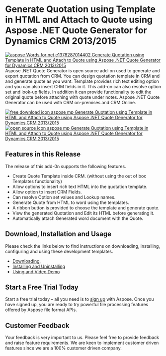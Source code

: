 # Generate Quotation using Template in HTML and Attach to Quote using Aspose .NET Quote Generator for Dynamics CRM 2013/2015

[![aspose Words for net e1378287014402 Generate Quotation using Template in HTML and Attach to Quote using Aspose .NET Quote Generator for Dynamics CRM 2013/2015](https://www.aspose.com/blogs/wp-content/uploads/2013/09/aspose-Words-for-net-e1378287014402.png "Aspose.Words or .NET logo")](https://products.aspose.com/words/net)Aspose .NET Quote Generator is open source add-on used to generate and export quotation from CRM. You can design quotation template in CRM and and generate quote as you want. Template provides rich text editing option and you can also insert CRM fields in it. This add-on can also resolve option set and look-up fields. In addition it can provide functionality to edit the original quote before attaching with quote under notes. Aspose .NET Quote Generator can be used with CRM on-premises and CRM Online.

[![free download icon aspose mp Generate Quotation using Template in HTML and Attach to Quote using Aspose .NET Quote Generator for Dynamics CRM 2013/2015](https://cdn.aspose.com/Images/marketplace/free-download-icon-aspose-mp.png "Free Download - Aspose .NET Quote Generator")](https://asposenetcrm.codeplex.com/releases/view/617516 "Free Download - Aspose .NET Quote Generator") [![open source icon aspose mp Generate Quotation using Template in HTML and Attach to Quote using Aspose .NET Quote Generator for Dynamics CRM 2013/2015](https://cdn.aspose.com/Images/marketplace/open-source-icon-aspose-mp.png "Source Code - Aspose .NET Quote Generator")](https://asposenetcrm.codeplex.com/SourceControl/latest#Aspose%20.NET%20Quote%20Generator/ "Source Code - Aspose .NET Quote Generator")

## Features in this Release

The release of this add-0n supports the following features.

*   Create Quote Template inside CRM. (without using the out of box Templates functionality)
*   Allow options to insert rich text HTML into the quotation template.
*   Allow option to insert CRM Fields.
*   Can resolve Option set values and Lookup names.
*   Generate Quote from HTML to word using the templates.
*   A ribbon button is provided to choose the template and generate quote.
*   View the generated Quotation and Edit its HTML before generating it.
*   Automatically attach Generated word document with the Quote.

## Download, Installation and Usage

Please check the links below to find instructions on downloading, installing, configuring and using these development templates.

*   [Downloading,](https://docs.aspose.com/display/wordsnet/Quote+Generator+for+Dynamics+CRM#QuoteGeneratorforDynamicsCRM-Downloading)
*   [Installing and Uninstalling](https://docs.aspose.com/display/wordsnet/Quote+Generator+for+Dynamics+CRM#QuoteGeneratorforDynamicsCRM-InstallingorUninstalling)
*   [Using and Video Demo](https://docs.aspose.com/display/wordsnet/Quote+Generator+for+Dynamics+CRM#QuoteGeneratorforDynamicsCRM-Using)

## Start a Free Trial Today

Start a free trial today – all you need is to [sign up](https://id.dynabic.com/signup?clientId=prod.discourse.aspose&redirectUrl=https://forum.aspose.com/session/sso) with Aspose. Once you have signed up, you are ready to try powerful file processing features offered by Aspose file format APIs.

## Customer Feedback

Your feedback is very important to us. Please feel free to provide feedback and raise feature requirements. We are keen to implement customer driven features since we are a 100% customer driven company.

